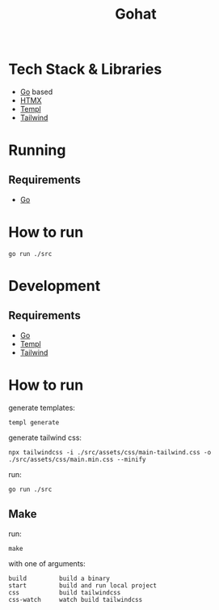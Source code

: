 <h1 align="center">Gohat</h1>

</br>

# Tech Stack & Libraries

- [Go](https://go.dev/) based
- [HTMX](https://htmx.org/)
- [Templ](https://github.com/a-h/templ)
- [Tailwind](https://tailwindcss.com/)

# Running

## Requirements

- [Go](https://go.dev/)

# How to run

```shell
go run ./src
```

# Development

## Requirements

- [Go](https://go.dev/)
- [Templ](https://github.com/a-h/templ)
- [Tailwind](https://tailwindcss.com/)

# How to run

generate templates:
```shell
templ generate
```

generate tailwind css:
```shell
npx tailwindcss -i ./src/assets/css/main-tailwind.css -o ./src/assets/css/main.min.css --minify
```

run:
```shell
go run ./src
```

## Make
run:
``` shell
make
```

with one of arguments:
```
build         build a binary
start         build and run local project
css           build tailwindcss
css-watch     watch build tailwindcss
```